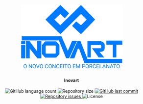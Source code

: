 <h1 align="center">
  <img alt="Inovart" title="Logo Inovart" src="public/assets/images/logo-inovart-github.png" style="background: #333;" />
</h1>

<h4 align="center">
  Inovart
</h4>

<p align="center">
  <img alt="GitHub language count" src="https://img.shields.io/github/languages/count/LeoGomes0919/Inovart">
  
  <img alt="Repository size" src="https://img.shields.io/github/repo-size/LeoGomes0919/Inovart">
  
  <a href="https://github.com/LeoGomes0919/Inovart/commits/master">
    <img alt="GitHub last commit" src="https://img.shields.io/github/last-commit/LeoGomes0919/Inovart">
  </a>
  
  <a href="https://github.com/LeoGomes0919/Inovart/issues">
    <img alt="Repository issues" src="https://img.shields.io/github/issues/LeoGomes0919/Inovart">
  </a>
  
  <img alt="License" src="https://img.shields.io/badge/license-MIT-brightgreen">
</p>
